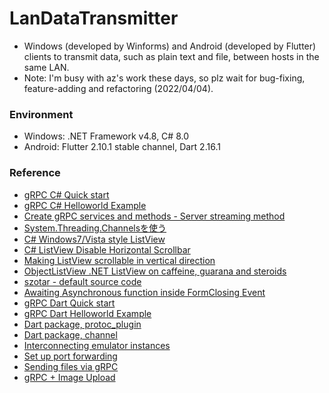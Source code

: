 # LanDataTransmitter

+ Windows (developed by Winforms) and Android (developed by Flutter) clients to transmit data, such as plain text and file, between hosts in the same LAN.
+ Note: I'm busy with az's work these days, so plz wait for bug-fixing, feature-adding and refactoring (2022/04/04).

### Environment

+ Windows: .NET Framework v4.8, C# 8.0
+ Android: Flutter 2.10.1 stable channel, Dart 2.16.1

### Reference

+ [gRPC C# Quick start](https://grpc.io/docs/languages/csharp/quickstart/)
+ [gRPC C# Helloworld Example](https://github.com/grpc/grpc/blob/master/examples/csharp/Helloworld/README.md)
+ [Create gRPC services and methods - Server streaming method](https://docs.microsoft.com/en-us/aspnet/core/grpc/services#server-streaming-method)
+ [System.Threading.Channelsを使う](https://qiita.com/skitoy4321/items/c19ca3dc7624a7049fd5)
+ [C# Windows7/Vista style ListView](https://stackoverflow.com/questions/4462973/c-sharp-windows7-vista-style-listview)
+ [C# ListView Disable Horizontal Scrollbar](https://stackoverflow.com/questions/4466979/c-sharp-listview-disable-horizontal-scrollbar)
+ [Making ListView scrollable in vertical direction](https://stackoverflow.com/questions/2309046/making-listview-scrollable-in-vertical-direction)
+ [ObjectListView .NET ListView on caffeine, guarana and steroids](http://objectlistview.sourceforge.net/cs/index.html)
+ [szotar - default source code](https://code.google.com/archive/p/szotar/source/default/source)
+ [Awaiting Asynchronous function inside FormClosing Event](https://stackoverflow.com/questions/16656523/awaiting-asynchronous-function-inside-formclosing-event)
+ [gRPC Dart Quick start](https://grpc.io/docs/languages/dart/quickstart/)
+ [gRPC Dart Helloworld Example](https://github.com/grpc/grpc-dart/blob/master/example/helloworld/README.md)
+ [Dart package, protoc_plugin](https://pub.dev/packages/protoc_plugin)
+ [Dart package, channel](https://pub.dev/packages/channel)
+ [Interconnecting emulator instances](https://developer.android.com/studio/run/emulator-networking#connecting)
+ [Set up port forwarding](https://developer.android.com/studio/command-line/adb#forwardports)
+ [Sending files via gRPC](https://ops.tips/blog/sending-files-via-grpc/)
+ [gRPC + Image Upload](https://stackoverflow.com/questions/34969446/grpc-image-upload)
